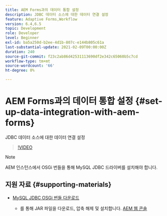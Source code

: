 ```yaml
---
title: AEM Forms과의 데이터 통합 설정
description: JDBC 데이터 소스에 대한 데이터 연결 설정
feature: Adaptive Forms,Workflow
version: 6.4,6.5
topic: Development
role: Developer
level: Beginner
exl-id: ba5a250d-b2ee-4d1b-807c-e144b805c61a
last-substantial-update: 2021-02-09T00:00:00Z
duration: 240
source-git-commit: f23c2ab86d42531113690df2e342c65060b5c7cd
workflow-type: tm+mt
source-wordcount: '66'
ht-degree: 0%

---
```


# AEM Forms과의 데이터 통합 설정 {#set-up-data-integration-with-aem-forms}

JDBC 데이터 소스에 대한 데이터 연결 설정

>[!VIDEO](https://video.tv.adobe.com/v/17724?quality=12&learn=on)

>[!NOTE]
>
>AEM 인스턴스에서 OSGi 번들을 통해 MySQL JDBC 드라이버를 설치해야 합니다.

## 지원 자료 {#supporting-materials}

* [MySQL JDBC OSGi 번들 다운로드](https://dev.mysql.com/downloads/connector/j/)

   * 를 통해 JAR 파일을 다운로드, 압축 해제 및 설치합니다. [AEM 웹 콘솔](http://localhost:4502/system/console/bundles)
